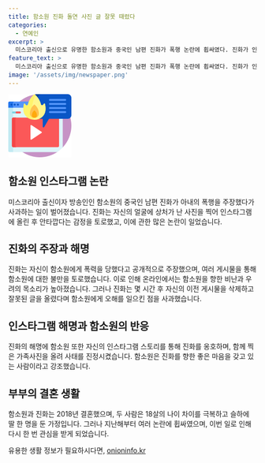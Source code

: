 ```yaml
---
title: 함소원 진화 돌연 사진 글 잘못 때렸다
categories:
  - 연예인
excerpt: >
  미스코리아 출신으로 유명한 함소원과 중국인 남편 진화가 폭행 논란에 휩싸였다. 진화가 인스타그램에 상처가 난 사진을 올리고 함소원에게 폭력을 당했다고 주장했지만, 몇 시간 후 진화는 이를 오해로 사과하며 이전 글을 삭제했다. 함소원 역시 진화에게 좋은 평가를 했으며, 두 사람은 지난 2018년 결혼해 슬하에 딸을 두고 있지만 과거에도 불화설이 끊이지 않았다.
feature_text: >
  미스코리아 출신으로 유명한 함소원과 중국인 남편 진화가 폭행 논란에 휩싸였다. 진화가 인스타그램에 상처가 난 사진을 올리고 함소원에게 폭력을 당했다고 주장했지만, 몇 시간 후 진화는 이를 오해로 사과하며 이전 글을 삭제했다. 함소원 역시 진화에게 좋은 평가를 했으며, 두 사람은 지난 2018년 결혼해 슬하에 딸을 두고 있지만 과거에도 불화설이 끊이지 않았다.
image: '/assets/img/newspaper.png'
---
```


<p><img src="/assets/img/news.png" alt="rentncar 속보" /></p>

<h2 data-ke-size="size26">함소원 인스타그램 논란</h2>

<p data-ke-size="size16">미스코리아 출신이자 방송인인 함소원의 중국인 남편 진화가 아내의 폭행을 주장했다가 사과하는 일이 벌어졌습니다. 진화는 자신의 얼굴에 상처가 난 사진을 찍어 인스타그램에 올린 후 안타깝다는 감정을 토로했고, 이에 관한 많은 논란이 일었습니다.</p>

<h2 data-ke-size="size26">진화의 주장과 해명</h2>

<p data-ke-size="size16">진화는 자신이 함소원에게 폭력을 당했다고 공개적으로 주장했으며, 여러 게시물을 통해 함소원에 대한 불만을 토로했습니다. 이로 인해 온라인에서는 함소원을 향한 비난과 우려의 목소리가 높아졌습니다. 그러나 진화는 몇 시간 후 자신의 이전 게시물을 삭제하고 잘못된 글을 올렸다며 함소원에게 오해를 일으킨 점을 사과했습니다.</p>

<h2 data-ke-size="size26">인스타그램 해명과 함소원의 반응</h2>

<p data-ke-size="size16">진화의 해명에 함소원 또한 자신의 인스타그램 스토리를 통해 진화를 옹호하며, 함께 찍은 가족사진을 올려 사태를 진정시켰습니다. 함소원은 진화를 향한 좋은 마음을 갖고 있는 사람이라고 강조했습니다.</p>

<h2 data-ke-size="size26">부부의 결혼 생활</h2>

<p data-ke-size="size16">함소원과 진화는 2018년 결혼했으며, 두 사람은 18살의 나이 차이를 극복하고 슬하에 딸 한 명을 둔 가정입니다. 그러나 지난해부터 여러 논란에 휩싸였으며, 이번 일로 인해 다시 한 번 관심을 받게 되었습니다.</p>
유용한 생활 정보가 필요하시다면, <a href="https://onioninfo.kr" rel="dofollow">onioninfo.kr</a>



